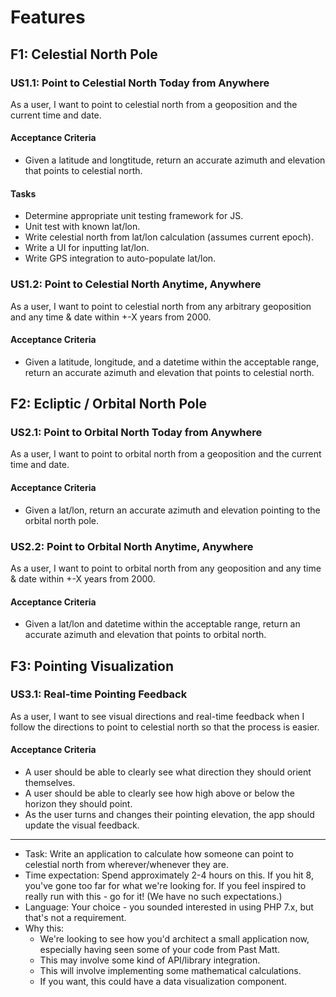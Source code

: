 # Features

## F1: Celestial North Pole

### US1.1: Point to Celestial North Today from Anywhere

As a user, I want to point to celestial north from a geoposition and the current time and date.

#### Acceptance Criteria
- Given a latitude and longtitude, return an accurate azimuth and elevation that points to celestial north.

#### Tasks
- Determine appropriate unit testing framework for JS.
- Unit test with known lat/lon.
- Write celestial north from lat/lon calculation (assumes current epoch).
- Write a UI for inputting lat/lon.
- Write GPS integration to auto-populate lat/lon.

### US1.2: Point to Celestial North Anytime, Anywhere

As a user, I want to point to celestial north from any arbitrary geoposition and any time & date within +-X years from 2000.

#### Acceptance Criteria
- Given a latitude, longitude, and a datetime within the acceptable range, return an accurate azimuth and elevation that points to celestial north.

## F2: Ecliptic / Orbital North Pole

### US2.1: Point to Orbital North Today from Anywhere

As a user, I want to point to orbital north from a geoposition and the current time and date.

#### Acceptance Criteria
- Given a lat/lon, return an accurate azimuth and elevation pointing to the orbital north pole.

### US2.2: Point to Orbital North Anytime, Anywhere

As a user, I want to point to orbital north from any geoposition and any time & date within +-X years from 2000.

#### Acceptance Criteria
- Given a lat/lon and datetime within the acceptable range, return an accurate azimuth and elevation that points to orbital north.

## F3: Pointing Visualization

### US3.1: Real-time Pointing Feedback

As a user, I want to see visual directions and real-time feedback when I follow the directions to point to celestial north so that the process is easier.

#### Acceptance Criteria
- A user should be able to clearly see what direction they should orient themselves.
- A user should be able to clearly see how high above or below the horizon they should point.
- As the user turns and changes their pointing elevation, the app should update the visual feedback.

---


- Task: Write an application to calculate how someone can point to celestial north from wherever/whenever they are.
- Time expectation: Spend approximately 2-4 hours on this. If you hit 8, you've gone too far for what we're looking for. If you feel inspired to really run with this - go for it! (We have no such expectations.)
- Language: Your choice - you sounded interested in using PHP 7.x, but that's not a requirement.
- Why this:
   - We're looking to see how you'd architect a small application now, especially having seen some of your code from Past Matt.
   - This may involve some kind of API/library integration.
   - This will involve implementing some mathematical calculations.
   - If you want, this could have a data visualization component.
